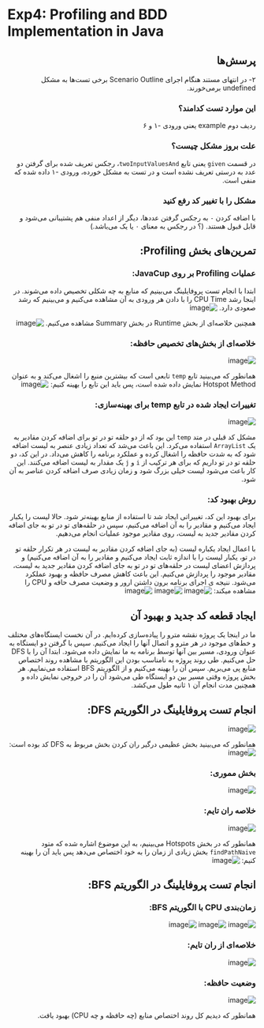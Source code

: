 # Exp4: Profiling and BDD Implementation in Java

<div dir="rtl">

## پرسش‌ها

۲- در انتهای مستند هنگام اجرای Scenario Outline برخی تست‌ها به مشکل undefined برمی‌خورند.

### این موارد تست کدامند؟
ردیف دوم example یعنی ورودی -۱ و ۶

### علت بروز مشکل چیست؟
در قسمت `given` یعنی تابع `twoInputValuesAnd`، رجکس تعریف شده برای گرفتن دو عدد به درستی تعریف نشده است و در تست به مشکل خورده، ورودی -۱ داده شده که منفی است.

### مشکل را با تغییر کد رفع کنید
با اضافه کردن `-` به رجکس گرفتن عددها، دیگر از اعداد منفی هم پشتیبانی می‌شود و قابل قبول هستند. (؟ در رجکس به معنای ۰ یا یک می‌باشد.)

## تمرین‌های بخش Profiling:

### عملیات Profiling بر روی JavaCup:
ابتدا با انجام تست پروفایلینگ می‌بینیم که منابع به چه شکلی تخصیص داده می‌شوند. در اینجا رشد CPU Time را با دادن هر ورودی به آن مشاهده می‌کنیم و می‌بینیم که رشد صعودی دارد.
![image](https://github.com/user-attachments/assets/05737529-53da-4a52-8d75-956bbd8d8a65)

همچنین خلاصه‌ای از بخش Runtime در بخش Summary مشاهده می‌کنیم.
![image](https://github.com/user-attachments/assets/4058a3dc-3f0b-4a5f-8624-da24fcb67d13)

### خلاصه‌ای از بخش‌های تخصیص حافظه:
![image](https://github.com/user-attachments/assets/0e0cc48b-2741-4b8e-a5c9-672ed07e627f)

همانطور که می‌بینید تابع `temp` تابعی است که بیشترین منبع را اشغال می‌کند و به عنوان Hotspot Method نمایش داده شده است، پس باید این تابع را بهینه کنیم:
![image](https://github.com/user-attachments/assets/7f27b2c8-bfb4-4b61-bfdb-6c8ab60cf1bd)

### تغییرات ایجاد شده در تابع temp برای بهینه‌سازی:
![image](https://github.com/user-attachments/assets/4587fced-7bf4-4f3a-a5e4-6e1fbe4f25bf)

مشکل کد قبلی در متد `temp` این بود که از دو حلقه تو در تو برای اضافه کردن مقادیر به یک `ArrayList` استفاده می‌کرد. این باعث می‌شد که تعداد زیادی عنصر به لیست اضافه شود که به شدت حافظه را اشغال کرده و عملکرد برنامه را کاهش می‌داد. در این کد، دو حلقه تو در تو داریم که برای هر ترکیب از `i` و `j` یک مقدار به لیست اضافه می‌کنند. این کار باعث می‌شود لیست خیلی بزرگ شود و زمان زیادی صرف اضافه کردن عناصر به آن شود.

### روش بهبود کد:
برای بهبود این کد، تغییراتی ایجاد شد تا استفاده از منابع بهینه‌تر شود. حالا لیست را یکبار ایجاد می‌کنیم و مقادیر را به آن اضافه می‌کنیم، سپس در حلقه‌های تو در تو به جای اضافه کردن مقادیر جدید به لیست، روی مقادیر موجود عملیات انجام می‌دهیم.

با اعمال ایجاد یکباره لیست (به جای اضافه کردن مقادیر به لیست در هر تکرار حلقه تو در تو، یکبار لیست را با اندازه ثابت ایجاد می‌کنیم و مقادیر را به آن اضافه می‌کنیم) و پردازش اعضای لیست در حلقه‌های تو در تو به جای اضافه کردن مقادیر جدید به لیست، مقادیر موجود را پردازش می‌کنیم. این باعث کاهش مصرف حافظه و بهبود عملکرد می‌شود.
ننیجه ی اجرای برنامه برون داشتن ارور و وضعیت مصرف حافه و CPU را مشاهده میکند:
![image](https://github.com/user-attachments/assets/cd989979-0f3c-4b13-8cb7-a859f22c1c1e)
![image](https://github.com/user-attachments/assets/30c9e9f7-5a42-49f9-a0df-0bff06b8c1a5)
![image](https://github.com/user-attachments/assets/207746be-3c6b-47f3-ac69-7ed662b80e56)



## ایجاد قطعه کد جدید و بهبود آن
ما در اینجا یک پروژه نقشه مترو را پیاده‌سازی کرده‌ایم. در آن نخست ایستگاه‌های مختلف و خط‌های موجود در هر مترو و اتصال آنها را ایجاد می‌کنیم. سپس با گرفتن دو ایستگاه به عنوان ورودی، مسیر بین آنها توسط برنامه به ما نمایش داده می‌شود. ابتدا آن را با DFS حل می‌کنیم. طی روند پروژه به نامناسب بودن این الگوریتم با مشاهده روند اختصاص منابع پی می‌بریم. سپس آن را بهینه می‌کنیم و از الگوریتم BFS استفاده می‌نماییم. هر بخش پروژه وقتی مسیر بین دو ایستگاه طی می‌شود آن را در خروجی نمایش داده و همچنین مدت انجام آن ۱ ثانیه طول می‌کشد.


## انجام تست پروفایلینگ در الگوریتم DFS:
![image](https://github.com/user-attachments/assets/132f3b4c-064c-4154-a2df-a09119d6937d)

همانطور که می‌بینید بخش عظیمی درگیر ران کردن بخش مربوط به DFS کد بوده است:
![image](https://github.com/user-attachments/assets/16ddd742-8d90-4c1d-8341-f71db517f364)

### بخش مموری:
![image](https://github.com/user-attachments/assets/b60293ae-f02c-43a3-8cc3-83889ea001df)

### خلاصه ران تایم:
![image](https://github.com/user-attachments/assets/cb4c7680-6f62-4b4d-9f86-1acf8529f0bc)

همانطور که در بخش Hotspots می‌بینیم، به این موضوع اشاره شده که متود `findPathNaive` بخش زیادی از زمان را به خود اختصاص می‌دهد پس باید آن را بهینه کنیم:
![image](https://github.com/user-attachments/assets/794fa14f-a582-41f6-b8d9-1602e88a4732)

## انجام تست پروفایلینگ در الگوریتم BFS:
### زمان‌بندی CPU با الگوریتم BFS:
![image](https://github.com/user-attachments/assets/792478a2-11c8-4071-89ad-cfd59e7aef82)
![image](https://github.com/user-attachments/assets/b789ebb9-1333-4ed9-af90-5db4eac4b9c0)
![image](https://github.com/user-attachments/assets/493bf9f2-97e8-4d83-b4e0-976402e63d72)

### خلاصه‌ای از ران تایم:
![image](https://github.com/user-attachments/assets/ffe491b0-58de-4200-b37f-ca61ff992b79)

### وضعیت حافظه:
![image](https://github.com/user-attachments/assets/2f9d60a4-e51d-4bfd-b775-20849d4940fa)

همانطور که دیدیم کل روند اختصاص منابع (چه حافظه و چه CPU) بهبود یافت.

</div>
